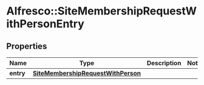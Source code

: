 # Alfresco::SiteMembershipRequestWithPersonEntry

## Properties
Name | Type | Description | Notes
------------ | ------------- | ------------- | -------------
**entry** | [**SiteMembershipRequestWithPerson**](SiteMembershipRequestWithPerson.md) |  | 


